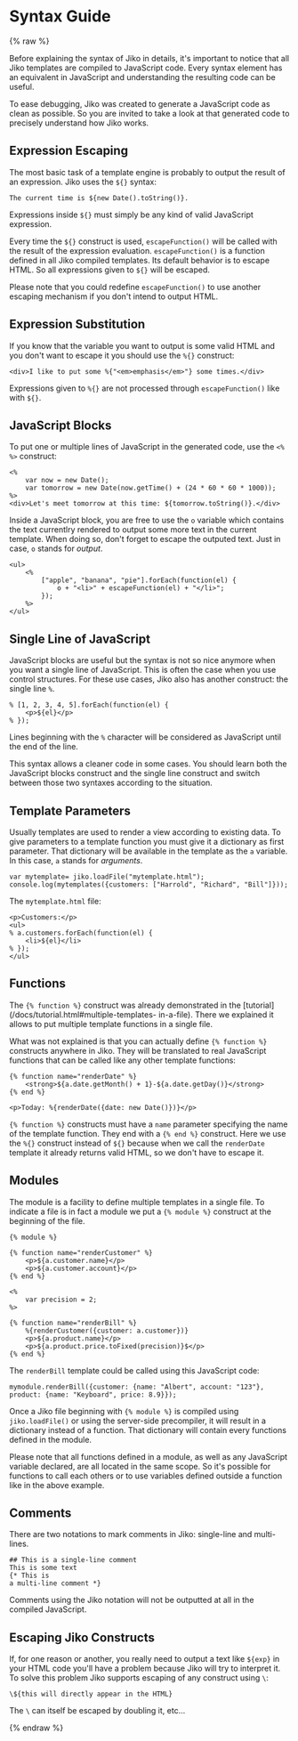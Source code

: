 
Syntax Guide
============

{% raw  %}

Before explaining the syntax of Jiko in details, it's important to notice that all Jiko templates are compiled to
JavaScript code. Every syntax element has an equivalent in JavaScript and understanding the resulting code can be
useful.

To ease debugging, Jiko was created to generate a JavaScript code as clean as possible. So you are invited to take a
look at that generated code to precisely understand how Jiko works.

Expression Escaping
-------------------

The most basic task of a template engine is probably to output the result of an expression. Jiko uses the `${}` syntax:

    The current time is ${new Date().toString()}.

Expressions inside `${}` must simply be any kind of valid JavaScript expression.

Every time the `${}` construct is used, `escapeFunction()` will be called with the result of the expression evaluation.
`escapeFunction()` is a function defined in all Jiko compiled templates. Its default behavior is to escape HTML. So all
expressions given to `${}` will be escaped.

Please note that you could redefine `escapeFunction()` to use another escaping mechanism if you don't intend to output
HTML.

Expression Substitution
-----------------------

If you know that the variable you want to output is some valid HTML and you don't want to escape it you should use the
`%{}` construct:

    <div>I like to put some %{"<em>emphasis</em>"} some times.</div>

Expressions given to `%{}` are not processed through `escapeFunction()` like with `${}`.

JavaScript Blocks
-----------------

To put one or multiple lines of JavaScript in the generated code, use the `<% %>` construct:

    <%
        var now = new Date();
        var tomorrow = new Date(now.getTime() + (24 * 60 * 60 * 1000));
    %>
    <div>Let's meet tomorrow at this time: ${tomorrow.toString()}.</div>

Inside a JavaScript block, you are free to use the `o` variable which contains the text currentlry rendered to output
some more text in the current template. When doing so, don't forget to escape the outputed text. Just in case, `o`
stands for *output*.

    <ul>
        <%
            ["apple", "banana", "pie"].forEach(function(el) {
                o + "<li>" + escapeFunction(el) + "</li>";
            });
        %>
    </ul>

Single Line of JavaScript
-------------------------

JavaScript blocks are useful but the syntax is not so nice anymore when you want a single line of JavaScript. This is
often the case when you use control structures. For these use cases, Jiko also has another construct: the single line
`%`.

    % [1, 2, 3, 4, 5].forEach(function(el) {
        <p>${el}</p>
    % });

Lines beginning with the `%` character will be considered as JavaScript until the end of the line.

This syntax allows a cleaner code in some cases. You should learn both the JavaScript blocks construct and the single
line construct and switch between those two syntaxes according to the situation.

Template Parameters
-------------------

Usually templates are used to render a view according to existing data. To give parameters to a template function you
must give it a dictionary as first parameter. That dictionary will be available in the template as the `a` variable. In
this case, `a` stands for *arguments*.

    var mytemplate= jiko.loadFile("mytemplate.html");
    console.log(mytemplates({customers: ["Harrold", "Richard", "Bill"]}));

The `mytemplate.html` file:

    <p>Customers:</p>
    <ul>
    % a.customers.forEach(function(el) {
        <li>${el}</li>
    % });
    </ul>

Functions
---------

The `{% function %}` construct was already demonstrated in the [tutorial](/docs/tutorial.html#multiple-templates-
in-a-file). There we explained it allows to put multiple template functions in a single file.

What was not explained is that you can actually define `{% function %}` constructs anywhere in Jiko. They will be
translated to real JavaScript functions that can be called like any other template functions:

    {% function name="renderDate" %}
        <strong>${a.date.getMonth() + 1}-${a.date.getDay()}</strong>
    {% end %}

    <p>Today: %{renderDate({date: new Date()})}</p>

`{% function %}` constructs must have a `name` parameter specifying the name of the template function. They end with a
`{% end %}` construct. Here we use the `%{}` construct instead of `${}` because when we call the `renderDate` template
it already returns valid HTML, so we don't have to escape it.

Modules
-------

The module is a facility to define multiple templates in a single file. To indicate a file is in fact a module we put
a `{% module %}` construct at the beginning of the file.

    {% module %}

    {% function name="renderCustomer" %}
        <p>${a.customer.name}</p>
        <p>${a.customer.account}</p>
    {% end %}

    <%
        var precision = 2;
    %>

    {% function name="renderBill" %}
        %{renderCustomer({customer: a.customer})}
        <p>${a.product.name}</p>
        <p>${a.product.price.toFixed(precision)}$</p>
    {% end %}

The `renderBill` template could be called using this JavaScript code:

    mymodule.renderBill({customer: {name: "Albert", account: "123"}, product: {name: "Keyboard", price: 8.9}});

Once a Jiko file beginning with `{% module %}` is compiled using `jiko.loadFile()` or using the server-side
precompiler, it will result in a dictionary instead of a function. That dictionary will contain every functions
defined in the module.

Please note that all functions defined in a module, as well as any JavaScript variable declared, are all located in
the same scope. So it's possible for functions to call each others or to use variables defined outside a function like
in the above example.

Comments
--------

There are two notations to mark comments in Jiko: single-line and multi-lines.

    ## This is a single-line comment
    This is some text
    {* This is 
    a multi-line comment *}

Comments using the Jiko notation will not be outputted at all in the compiled JavaScript.

Escaping Jiko Constructs
------------------------

If, for one reason or another, you really need to output a text like `${exp}` in your HTML code you'll have a problem
because Jiko will try to interpret it. To solve this problem Jiko supports escaping of any construct using `\`:

    \${this will directly appear in the HTML}

The `\` can itself be escaped by doubling it, etc...

{% endraw %}
